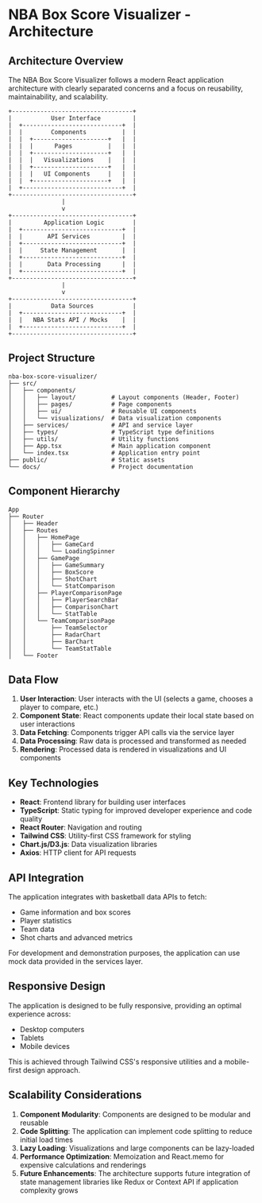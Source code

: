 # NBA Box Score Visualizer - Architecture

## Architecture Overview

The NBA Box Score Visualizer follows a modern React application architecture with clearly separated concerns and a focus on reusability, maintainability, and scalability.

```
+----------------------------------+
|           User Interface         |
|  +----------------------------+  |
|  |        Components          |  |
|  |  +---------------------+   |  |
|  |  |      Pages          |   |  |
|  |  +---------------------+   |  |
|  |  |   Visualizations    |   |  |
|  |  +---------------------+   |  |
|  |  |   UI Components     |   |  |
|  |  +---------------------+   |  |
|  +----------------------------+  |
+----------------------------------+
               |
               v
+----------------------------------+
|         Application Logic        |
|  +----------------------------+  |
|  |       API Services         |  |
|  +----------------------------+  |
|  |     State Management       |  |
|  +----------------------------+  |
|  |       Data Processing      |  |
|  +----------------------------+  |
+----------------------------------+
               |
               v
+----------------------------------+
|           Data Sources           |
|  +----------------------------+  |
|  |   NBA Stats API / Mocks    |  |
|  +----------------------------+  |
+----------------------------------+
```

## Project Structure

```
nba-box-score-visualizer/
├── src/
│   ├── components/
│   │   ├── layout/          # Layout components (Header, Footer)
│   │   ├── pages/           # Page components
│   │   ├── ui/              # Reusable UI components
│   │   └── visualizations/  # Data visualization components
│   ├── services/            # API and service layer
│   ├── types/               # TypeScript type definitions
│   ├── utils/               # Utility functions
│   ├── App.tsx              # Main application component
│   └── index.tsx            # Application entry point
├── public/                  # Static assets
└── docs/                    # Project documentation
```

## Component Hierarchy

```
App
├── Router
│   ├── Header
│   ├── Routes
│   │   ├── HomePage
│   │   │   ├── GameCard
│   │   │   └── LoadingSpinner
│   │   ├── GamePage
│   │   │   ├── GameSummary
│   │   │   ├── BoxScore
│   │   │   ├── ShotChart
│   │   │   └── StatComparison
│   │   ├── PlayerComparisonPage
│   │   │   ├── PlayerSearchBar
│   │   │   ├── ComparisonChart
│   │   │   └── StatTable
│   │   └── TeamComparisonPage
│   │       ├── TeamSelector
│   │       ├── RadarChart
│   │       ├── BarChart
│   │       └── TeamStatTable
│   └── Footer
```

## Data Flow

1. **User Interaction**: User interacts with the UI (selects a game, chooses a player to compare, etc.)
2. **Component State**: React components update their local state based on user interactions
3. **Data Fetching**: Components trigger API calls via the service layer
4. **Data Processing**: Raw data is processed and transformed as needed
5. **Rendering**: Processed data is rendered in visualizations and UI components

## Key Technologies

- **React**: Frontend library for building user interfaces
- **TypeScript**: Static typing for improved developer experience and code quality
- **React Router**: Navigation and routing
- **Tailwind CSS**: Utility-first CSS framework for styling
- **Chart.js/D3.js**: Data visualization libraries
- **Axios**: HTTP client for API requests

## API Integration

The application integrates with basketball data APIs to fetch:

- Game information and box scores
- Player statistics
- Team data
- Shot charts and advanced metrics

For development and demonstration purposes, the application can use mock data provided in the services layer.

## Responsive Design

The application is designed to be fully responsive, providing an optimal experience across:

- Desktop computers
- Tablets
- Mobile devices

This is achieved through Tailwind CSS's responsive utilities and a mobile-first design approach.

## Scalability Considerations

1. **Component Modularity**: Components are designed to be modular and reusable
2. **Code Splitting**: The application can implement code splitting to reduce initial load times
3. **Lazy Loading**: Visualizations and large components can be lazy-loaded
4. **Performance Optimization**: Memoization and React.memo for expensive calculations and renderings
5. **Future Enhancements**: The architecture supports future integration of state management libraries like Redux or Context API if application complexity grows